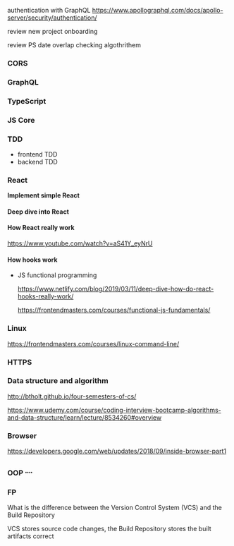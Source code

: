 authentication with GraphQL
https://www.apollographql.com/docs/apollo-server/security/authentication/

review new project onboarding

review PS date overlap checking algothrithem

### CORS

### GraphQL

### TypeScript

### JS Core

### TDD

- frontend TDD
- backend TDD

### React

**Implement simple React**

#### Deep dive into React

#### How React really work

https://www.youtube.com/watch?v=aS41Y_eyNrU

#### How hooks work

- JS functional programming

  https://www.netlify.com/blog/2019/03/11/deep-dive-how-do-react-hooks-really-work/

  https://frontendmasters.com/courses/functional-js-fundamentals/

### Linux

https://frontendmasters.com/courses/linux-command-line/

### HTTPS

### Data structure and algorithm

http://btholt.github.io/four-semesters-of-cs/

https://www.udemy.com/course/coding-interview-bootcamp-algorithms-and-data-structure/learn/lecture/8534260#overview

### Browser

https://developers.google.com/web/updates/2018/09/inside-browser-part1

### OOP ᠁

### FP

What is the difference between the Version Control System (VCS) and the Build Repository

VCS stores source code changes, the Build Repository stores the built artifacts correct
